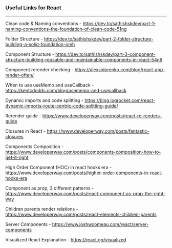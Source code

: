 ### Useful Links for React
---

Clean code & Naming conventions - https://dev.to/sathishskdev/part-1-naming-conventions-the-foundation-of-clean-code-51ng

Folder Structure - https://dev.to/sathishskdev/part-2-folder-structure-building-a-solid-foundation-omh

Component Structure - https://dev.to/sathishskdev/part-3-component-structure-building-reusable-and-maintainable-components-in-react-54n6

Component rerender checking - https://alexsidorenko.com/blog/react-app-render-often/

When to use useMemo and useCallback - https://kentcdodds.com/blog/usememo-and-usecallback

Dynamic imports and code splitting - https://blog.logrocket.com/react-dynamic-imports-route-centric-code-splitting-guide/

Rerender guide - https://www.developerway.com/posts/react-re-renders-guide

Closures in React - https://www.developerway.com/posts/fantastic-closures

Components Composition - https://www.developerway.com/posts/components-composition-how-to-get-it-right

High Order Component (HOC) in react hooks era - https://www.developerway.com/posts/higher-order-components-in-react-hooks-era

Component as prop, 3 different patterns - https://www.developerway.com/posts/react-component-as-prop-the-right-way

Children parents render relations - https://www.developerway.com/posts/react-elements-children-parents

Server Components - https://www.joshwcomeau.com/react/server-components

Visualized React Explanation - https://react.gg/visualized
